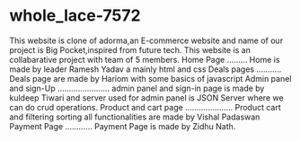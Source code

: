# whole_lace-7572
This website is clone of adorma,an E-commerce website and name of our project is Big Pocket,inspired from future tech.
This website is an collabarative project with team of 5 members.
Home Page
.........
Home is made by leader Ramesh Yadav a mainly html and css 
Deals pages
...........
Deals page are made by Hariom with some basics of javascript
Admin panel and sign-Up
.......................
admin panel and sign-in page is made by kuldeep Tiwari and server used for admin panel is JSON Server where we can do crud operations.
Product and cart page
.....................
Product cart and filtering sorting all functionalities are made by Vishal Padaswan
Payment Page
............
Payment Page is made by Zidhu Nath.
